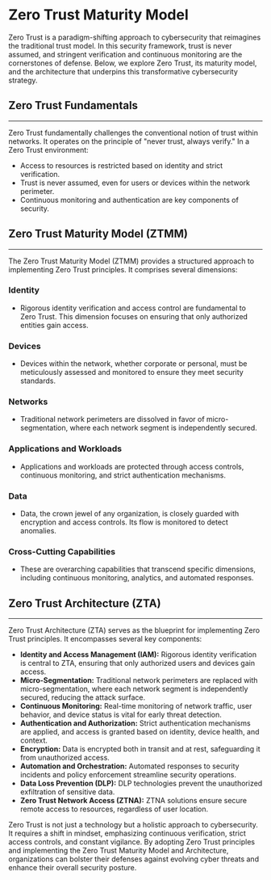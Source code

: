 # Zero Trust Maturity Model

Zero Trust is a paradigm-shifting approach to cybersecurity that reimagines the traditional trust model. In this security framework, trust is never assumed, and stringent verification and continuous monitoring are the cornerstones of defense. Below, we explore Zero Trust, its maturity model, and the architecture that underpins this transformative cybersecurity strategy.

## Zero Trust Fundamentals

***

Zero Trust fundamentally challenges the conventional notion of trust within networks. It operates on the principle of "never trust, always verify." In a Zero Trust environment:

* Access to resources is restricted based on identity and strict verification.
* Trust is never assumed, even for users or devices within the network perimeter.
* Continuous monitoring and authentication are key components of security.

## Zero Trust Maturity Model (ZTMM)

***

The Zero Trust Maturity Model (ZTMM) provides a structured approach to implementing Zero Trust principles. It comprises several dimensions:

### Identity

* Rigorous identity verification and access control are fundamental to Zero Trust. This dimension focuses on ensuring that only authorized entities gain access.

### Devices

* Devices within the network, whether corporate or personal, must be meticulously assessed and monitored to ensure they meet security standards.

### Networks

* Traditional network perimeters are dissolved in favor of micro-segmentation, where each network segment is independently secured.

### Applications and Workloads

* Applications and workloads are protected through access controls, continuous monitoring, and strict authentication mechanisms.

### Data

* Data, the crown jewel of any organization, is closely guarded with encryption and access controls. Its flow is monitored to detect anomalies.

### Cross-Cutting Capabilities

* These are overarching capabilities that transcend specific dimensions, including continuous monitoring, analytics, and automated responses.

## Zero Trust Architecture (ZTA)

***

Zero Trust Architecture (ZTA) serves as the blueprint for implementing Zero Trust principles. It encompasses several key components:

* **Identity and Access Management (IAM):** Rigorous identity verification is central to ZTA, ensuring that only authorized users and devices gain access.
* **Micro-Segmentation:** Traditional network perimeters are replaced with micro-segmentation, where each network segment is independently secured, reducing the attack surface.
* **Continuous Monitoring:** Real-time monitoring of network traffic, user behavior, and device status is vital for early threat detection.
* **Authentication and Authorization:** Strict authentication mechanisms are applied, and access is granted based on identity, device health, and context.
* **Encryption:** Data is encrypted both in transit and at rest, safeguarding it from unauthorized access.
* **Automation and Orchestration:** Automated responses to security incidents and policy enforcement streamline security operations.
* **Data Loss Prevention (DLP):** DLP technologies prevent the unauthorized exfiltration of sensitive data.
* **Zero Trust Network Access (ZTNA):** ZTNA solutions ensure secure remote access to resources, regardless of user location.

Zero Trust is not just a technology but a holistic approach to cybersecurity. It requires a shift in mindset, emphasizing continuous verification, strict access controls, and constant vigilance. By adopting Zero Trust principles and implementing the Zero Trust Maturity Model and Architecture, organizations can bolster their defenses against evolving cyber threats and enhance their overall security posture.
